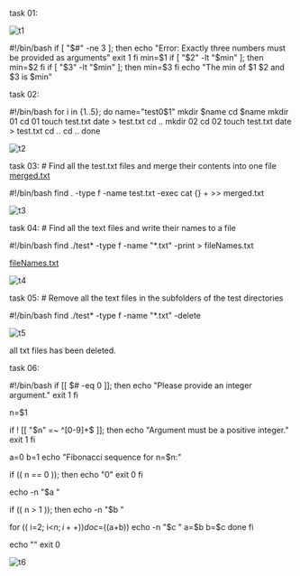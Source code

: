 task 01:

![t1](https://user-images.githubusercontent.com/123877043/220101920-89bfcd04-2968-4281-b9db-0e0b0f47264d.png)

#!/bin/bash
if [ "$#" -ne 3 ]; then
  echo "Error: Exactly three numbers must be provided as arguments"
  exit 1
fi
min=$1
if [ "$2" -lt "$min" ]; then
  min=$2
fi
if [ "$3" -lt "$min" ]; then
  min=$3
fi
echo "The min of $1 $2 and $3 is $min"

task 02:

#!/bin/bash
for i in {1..5}; do
  name="test0$1"
  mkdir $name
  cd $name
  mkdir 01
  cd 01
  touch test.txt
  date > test.txt
  cd ..
  mkdir 02
  cd 02
  touch test.txt
  date > test.txt
  cd ..
  cd ..
  done

![t2](https://user-images.githubusercontent.com/123877043/220108945-1222c80b-0986-4c8e-be13-cf6602abb7cb.png)
 
 task 03: # Find all the test.txt files and merge their contents into one file
 [merged.txt](https://github.com/kashmalahashmi/OsLabSpr23/files/10784380/merged.txt)
 
 #!/bin/bash
find . -type f -name test.txt -exec cat {} + >> merged.txt

![t3](https://user-images.githubusercontent.com/123877043/220109749-1ffa622d-97f6-4c6f-a983-22166abbeaa4.png)


 task 04: # Find all the text files and write their names to a file
 
#!/bin/bash
find ./test* -type f -name "*.txt" -print > fileNames.txt

[fileNames.txt](https://github.com/kashmalahashmi/OsLabSpr23/files/10784396/fileNames.txt)


![t4](https://user-images.githubusercontent.com/123877043/220110482-ee8bb7b2-3a56-4a17-9c7a-48f9d0e4cf68.png)

task 05: # Remove all the text files in the subfolders of the test directories

#!/bin/bash
find ./test* -type f -name "*.txt" -delete


![t5](https://user-images.githubusercontent.com/123877043/220111584-c75ebb80-a773-4ac4-a411-1732848105ff.png)

all txt files has been deleted.

task 06:

#!/bin/bash
if [[ $# -eq 0 ]]; then
  echo "Please provide an integer argument."
  exit 1
fi

n=$1

if ! [[ "$n" =~ ^[0-9]+$ ]]; then
  echo "Argument must be a positive integer."
  exit 1
fi

a=0
b=1
echo "Fibonacci sequence for n=$n:"

if (( n == 0 )); then
  echo "0"
  exit 0
fi

echo -n "$a "

if (( n > 1 )); then
  echo -n "$b "

  for (( i=2; i<$n; i++ ))
  do
    c=$((a+b))
    echo -n "$c "
    a=$b
    b=$c
  done
fi

echo ""
exit 0


![t6](https://user-images.githubusercontent.com/123877043/220112221-33c111ae-e26e-47fb-8c88-82344965f3b2.png)








